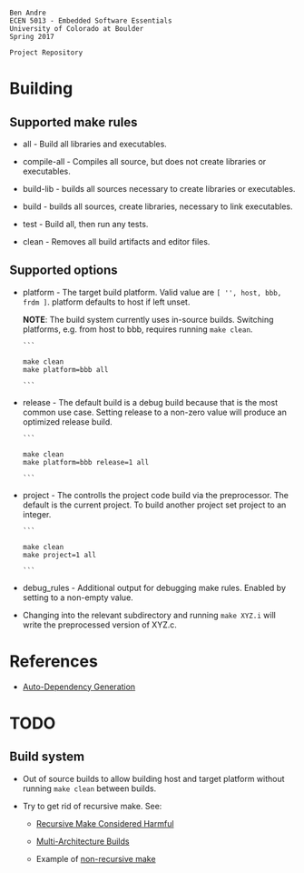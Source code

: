 ```

Ben Andre
ECEN 5013 - Embedded Software Essentials
University of Colorado at Boulder
Spring 2017

Project Repository

```

# Building

## Supported make rules

  * all - Build all libraries and executables.
  
  * compile-all - Compiles all source, but does not create libraries
  or executables.
  
  * build-lib - builds all sources necessary to create libraries
  or executables.
  
  * build - builds all sources, create libraries, necessary to link
    executables.
  
  * test - Build all, then run any tests.
  
  * clean - Removes all build artifacts and editor files.
  
## Supported options
  
  * platform - The target build platform. Valid value are `[ '',
    host, bbb, frdm ]`. platform defaults to host if left unset.
  
    **NOTE**: The build system currently uses in-source
    builds. Switching platforms, e.g. from host to bbb, requires
    running `make clean`.
    
        ```
        
        make clean
        make platform=bbb all
        
        ```
  
  * release - The default build is a debug build because that is the
    most common use case. Setting release to a non-zero value will
    produce an optimized release build.

        ```
        
        make clean
        make platform=bbb release=1 all
        
        ```
  
  * project - The controlls the project code build via the
    preprocessor.  The default is the current project. To build
    another project set project to an integer.

        ```
        
        make clean
        make project=1 all
        
        ```
  
  * debug_rules - Additional output for debugging make rules. Enabled
  by setting to a non-empty value.
  
  * Changing into the relevant subdirectory and running `make XYZ.i`
  will write the preprocessed version of XYZ.c.
  
# References

  * [Auto-Dependency Generation](http://make.mad-scientist.net/papers/advanced-auto-dependency-generation/)

# TODO

## Build system

  * Out of source builds to allow building host and target platform
    without running `make clean` between builds.

  * Try to get rid of recursive make. See:
  
    * [Recursive Make Considered Harmful](http://aegis.sourceforge.net/auug97.pdf)

    * [Multi-Architecture Builds](http://make.mad-scientist.net/papers/multi-architecture-builds/)

    * Example of [non-recursive make](https://evbergen.home.xs4all.nl/nonrecursive-make.html)
        
